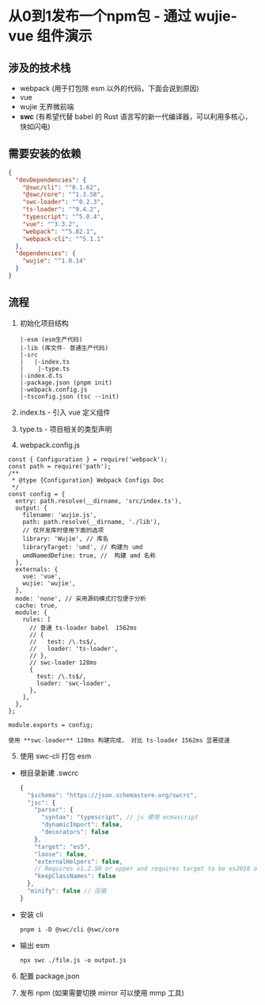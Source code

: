 # 从0到1发布一个npm包 - 通过 wujie-vue 组件演示





## 涉及的技术栈

- webpack (用于打包除 esm 以外的代码，下面会说到原因)
- vue
- wujie 无界微前端
- **swc** (有希望代替 babel 的 Rust 语言写的新一代编译器，可以利用多核心，快如闪电)



## 需要安装的依赖

```json
{
  "devDependencies": {
    "@swc/cli": "^0.1.62",
    "@swc/core": "^1.3.58",
    "swc-loader": "^0.2.3",
    "ts-loader": "^9.4.2",
    "typescript": "^5.0.4",
    "vue": "^3.3.2",
    "webpack": "^5.82.1",
    "webpack-cli": "^5.1.1"
  },
  "dependencies": {
    "wujie": "^1.0.14"
  }
}
```





## 流程

1. 初始化项目结构

   ```
   |-esm (esm生产代码)
   |-lib (库文件- 普通生产代码)
   |-src
   |   |-index.ts
   |	|-type.ts
   |-index.d.ts
   |-package.json (pnpm init)
   |-webpack.config.js
   |-tsconfig.json (tsc --init)
   ```

   

2. index.ts  - 引入 vue 定义组件 

3. type.ts - 项目相关的类型声明

4.  webpack.config.js 

   ```
   const { Configuration } = require('webpack');
   const path = require('path');
   /**
    * @type {Configuration} Webpack Configs Doc
    */
   const config = {
     entry: path.resolve(__dirname, 'src/index.ts'),
     output: {
       filename: 'wujie.js',
       path: path.resolve(__dirname, './lib'),
       // 仅开发库时使用下面的选项
       library: 'Wujie', // 库名
       libraryTarget: 'umd', // 构建为 umd
       umdNamedDefine: true, //  构建 amd 名称
     },
     externals: {
       vue: 'vue',
       wujie: 'wujie',
     },
     mode: 'none', // 采用源码模式打包便于分析
     cache: true,
     module: {
       rules: [
         // 普通 ts-loader babel  1562ms
         // {
         //   test: /\.ts$/,
         //   loader: 'ts-loader',
         // },
         // swc-loader 128ms
         {
           test: /\.ts$/,
           loader: 'swc-loader',
         },
       ],
     },
   };
   
   module.exports = config;
   ```

    使用 **swc-loader** 128ms 构建完成， 对比 ts-loader 1562ms 显著提速

5.  使用 swc-cli 打包 esm

   - 根目录新建 .swcrc

     ```js
     {
       "$schema": "https://json.schemastore.org/swcrc",
       "jsc": {
         "parser": {
           "syntax": "typescript", // js 使用 ecmascript
           "dynamicImport": false,
           "decorators": false
         },
         "target": "es5",
         "loose": false,
         "externalHelpers": false,
         // Requires v1.2.50 or upper and requires target to be es2016 or upper.
         "keepClassNames": false
       },
       "minify": false // 压缩
     }
     ```

   - 安装 cli

     ```
     pnpm i -D @swc/cli @swc/core
     ```

   - 输出 esm

     ```
     npx swc ./file.js -o output.js
     ```

6. 配置 package.json

7. 发布 npm (如果需要切换 mirror 可以使用 mmp 工具)


